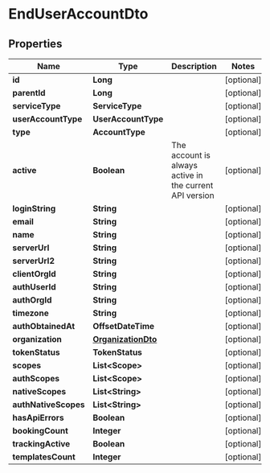

# EndUserAccountDto


## Properties

| Name | Type | Description | Notes |
|------------ | ------------- | ------------- | -------------|
|**id** | **Long** |  |  [optional] |
|**parentId** | **Long** |  |  [optional] |
|**serviceType** | **ServiceType** |  |  [optional] |
|**userAccountType** | **UserAccountType** |  |  [optional] |
|**type** | **AccountType** |  |  [optional] |
|**active** | **Boolean** | The account is always active in the current API version |  [optional] |
|**loginString** | **String** |  |  [optional] |
|**email** | **String** |  |  [optional] |
|**name** | **String** |  |  [optional] |
|**serverUrl** | **String** |  |  [optional] |
|**serverUrl2** | **String** |  |  [optional] |
|**clientOrgId** | **String** |  |  [optional] |
|**authUserId** | **String** |  |  [optional] |
|**authOrgId** | **String** |  |  [optional] |
|**timezone** | **String** |  |  [optional] |
|**authObtainedAt** | **OffsetDateTime** |  |  [optional] |
|**organization** | [**OrganizationDto**](OrganizationDto.md) |  |  [optional] |
|**tokenStatus** | **TokenStatus** |  |  [optional] |
|**scopes** | **List&lt;Scope&gt;** |  |  [optional] |
|**authScopes** | **List&lt;Scope&gt;** |  |  [optional] |
|**nativeScopes** | **List&lt;String&gt;** |  |  [optional] |
|**authNativeScopes** | **List&lt;String&gt;** |  |  [optional] |
|**hasApiErrors** | **Boolean** |  |  [optional] |
|**bookingCount** | **Integer** |  |  [optional] |
|**trackingActive** | **Boolean** |  |  [optional] |
|**templatesCount** | **Integer** |  |  [optional] |



